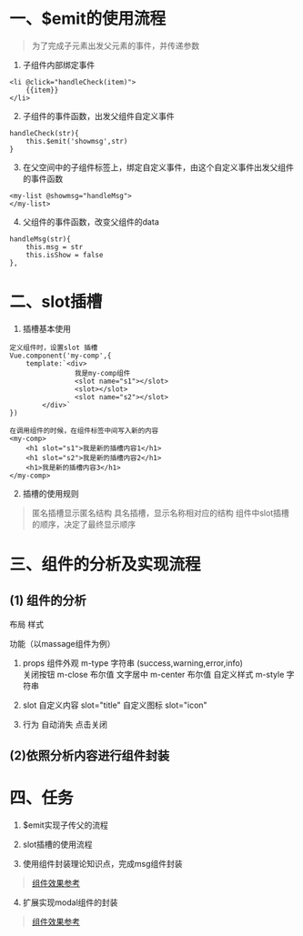 # 一、$emit的使用流程
> 为了完成子元素出发父元素的事件，并传递参数

1. 子组件内部绑定事件
```
<li @click="handleCheck(item)">
    {{item}}
</li>
```

2. 子组件的事件函数，出发父组件自定义事件
```
handleCheck(str){
    this.$emit('showmsg',str)
}
```

3. 在父空间中的子组件标签上，绑定自定义事件，由这个自定义事件出发父组件的事件函数
```
<my-list @showmsg="handleMsg">
</my-list>
```

4. 父组件的事件函数，改变父组件的data
```
handleMsg(str){
    this.msg = str
    this.isShow = false
},
```

# 二、slot插槽

1. 插槽基本使用
```
定义组件时，设置slot 插槽
Vue.component('my-comp',{
    template:`<div>
                我是my-comp组件
                <slot name="s1"></slot>
                <slot></slot>
                <slot name="s2"></slot>
        </div>`
})

在调用组件的时候，在组件标签中间写入新的内容
<my-comp>
    <h1 slot="s1">我是新的插槽内容1</h1>
    <h1 slot="s2">我是新的插槽内容2</h1>
    <h1>我是新的插槽内容3</h1>
</my-comp>
```

2. 插槽的使用规则
> 匿名插槽显示匿名结构
> 具名插槽，显示名称相对应的结构
> 组件中slot插槽的顺序，决定了最终显示顺序

# 三、组件的分析及实现流程

## (1) 组件的分析
布局   样式

功能（以massage组件为例）
1. props
    组件外观   m-type      字符串        (success,warning,error,info)  
    关闭按钮   m-close     布尔值
    文字居中   m-center    布尔值
    自定义样式 m-style     字符串
2. slot
    自定义内容    slot="title"
    自定义图标    slot="icon"

3. 行为
    自动消失
    点击关闭

## (2)依照分析内容进行组件封装

# 四、任务

1. $emit实现子传父的流程

2. slot插槽的使用流程

3. 使用组件封装理论知识点，完成msg组件封装
> [组件效果参考](https://element.eleme.cn/#/zh-CN/component/message)

4. 扩展实现modal组件的封装
> [组件效果参考](https://element.eleme.cn/#/zh-CN/component/message-box)
